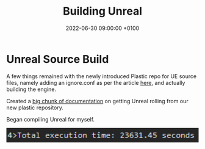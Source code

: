 ﻿---
layout: post 
title:  "Building Unreal "
date:   2022-06-30 09:00:00 +0100 
categories: [unreal, atcq]
---

# Unreal Source Build

A few things remained with the newly introduced Plastic repo for UE source files, namely adding an ignore.conf as per the article [here](https://dev.to/goals/working-with-unreal-engine-source-releases-in-plastic-scm-ihf), and actually building the engine.

Created a [big chunk of documentation](https://www.notion.so/marshmallowlaserfeast/Unreal-Engine-Source-Setup-1b337234c3054b2b8801648d39d0abc8) on getting Unreal rolling from our new plastic repository.

Began compiling Unreal for myself.

<a href="/docs/assets/images/unreal/build.png">
<img src="/docs/assets/images/unreal/build.png" width="600" alt="insane build time">
</a>